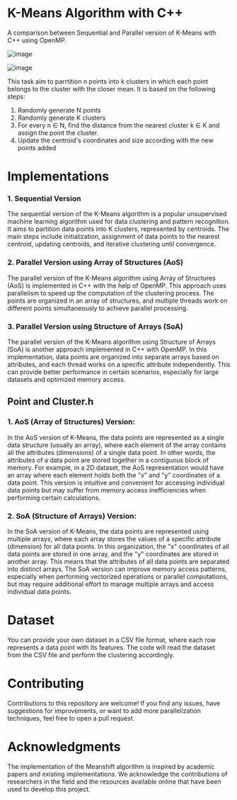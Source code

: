 # **K-Means Algorithm with C++**
A comparison between Sequential and Parallel version of K-Means with C++ using OpenMP.

![image](https://user-images.githubusercontent.com/78537430/210811423-b198b9e5-e0d1-4c60-996a-47e0ce3181c6.png)


![image](https://user-images.githubusercontent.com/78537430/208104365-09541455-46ef-4812-b2a9-bc291d81ddcc.png)

This task aim to parrtition n points into k clusters in which each point belongs to the cluster with the closer mean. It is based on the following steps:

1. Randomly generate N points
2. Randomly generate K clusters
3. For every n $\in$ N, find the distance from the nearest cluster k $\in$ K and assign the point the cluster.
4. Update the centroid's coordinates and size according with the new points added

# Implementations
### 1. Sequential Version
The sequential version of the K-Means algorithm is a popular unsupervised machine learning algorithm used for data clustering and pattern recognition. It aims to partition data points into K clusters, represented by centroids. The main steps include initialization, assignment of data points to the nearest centroid, updating centroids, and iterative clustering until convergence.

### 2. Parallel Version using Array of Structures (AoS)
The parallel version of the K-Means algorithm using Array of Structures (AoS) is implemented in C++ with the help of OpenMP. This approach uses parallelism to speed up the computation of the clustering process. The points are organized in an array of structures, and multiple threads work on different points simultaneously to achieve parallel processing.

### 3. Parallel Version using Structure of Arrays (SoA)
The parallel version of the K-Means algorithm using Structure of Arrays (SoA) is another approach implemented in C++ with OpenMP. In this implementation, data points are organized into separate arrays based on attributes, and each thread works on a specific attribute independently. This can provide better performance in certain scenarios, especially for large datasets and optimized memory access.

## Point and Cluster.h

### 1. AoS (Array of Structures) Version:
In the AoS version of K-Means, the data points are represented as a single data structure (usually an array), where each element of the array contains all the attributes (dimensions) of a single data point. In other words, the attributes of a data point are stored together in a contiguous block of memory. For example, in a 2D dataset, the AoS representation would have an array where each element holds both the "x" and "y" coordinates of a data point. This version is intuitive and convenient for accessing individual data points but may suffer from memory access inefficiencies when performing certain calculations.

### 2. SoA (Structure of Arrays) Version:
In the SoA version of K-Means, the data points are represented using multiple arrays, where each array stores the values of a specific attribute (dimension) for all data points. In this organization, the "x" coordinates of all data points are stored in one array, and the "y" coordinates are stored in another array. This means that the attributes of all data points are separated into distinct arrays. The SoA version can improve memory access patterns, especially when performing vectorized operations or parallel computations, but may require additional effort to manage multiple arrays and access individual data points.

# Dataset
You can provide your own dataset in a CSV file format, where each row represents a data point with its features. The code will read the dataset from the CSV file and perform the clustering accordingly.

# Contributing
Contributions to this repository are welcome! If you find any issues, have suggestions for improvements, or want to add more parallelization techniques, feel free to open a pull request.

# Acknowledgments
The implementation of the Meanshift algorithm is inspired by academic papers and existing implementations. We acknowledge the contributions of researchers in the field and the resources available online that have been used to develop this project.
